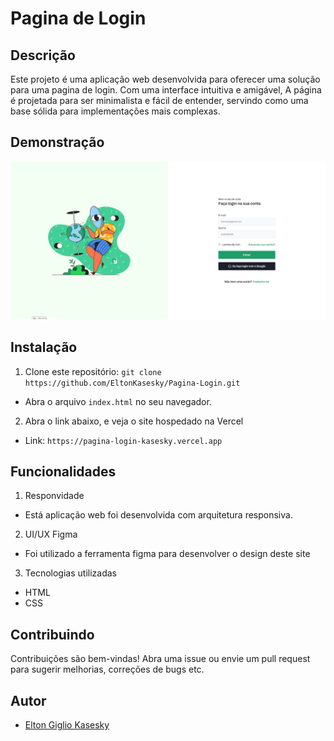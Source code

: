 # Pagina de Login

## Descrição
Este projeto é uma aplicação web desenvolvida para oferecer uma solução para uma pagina de login. Com uma interface intuitiva e amigável, A página é projetada para ser minimalista e fácil de entender, servindo como uma base sólida para implementações mais complexas.

## Demonstração
![Resultado final do site](src/images/viewsite.png)

## Instalação
1. Clone este repositório: `git clone https://github.com/EltonKasesky/Pagina-Login.git`
- Abra o arquivo `index.html` no seu navegador.

2. Abra o link abaixo, e veja o site hospedado na Vercel
- Link: `https://pagina-login-kasesky.vercel.app`

## Funcionalidades
1. Responvidade
- Está aplicação web foi desenvolvida com arquitetura responsiva.

2. UI/UX Figma
- Foi utilizado a ferramenta figma para desenvolver o design deste site

3. Tecnologias utilizadas
- HTML
- CSS

## Contribuindo
Contribuições são bem-vindas! Abra uma issue ou envie um pull request para sugerir melhorias, correções de bugs etc.

## Autor
- [Elton Giglio Kasesky](https://github.com/EltonKasesky)